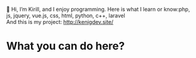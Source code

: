 👋 Hi, I’m Kirill, and I enjoy programming. Here is what I learn or know:php, js, jquery, vue.js, css, html, python, c++, laravel
<br>And this is my project: <a target="_blank">http://kenigdev.site/</a>

<h1>What you can do here?</h1>
